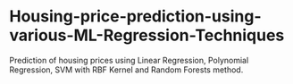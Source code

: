 # Housing-price-prediction-using-various-ML-Regression-Techniques
Prediction of housing prices using Linear Regression, Polynomial Regression, SVM with RBF Kernel and Random Forests method.
